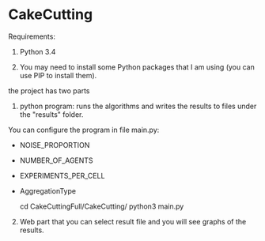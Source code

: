 # CakeCutting

Requirements:

1. Python 3.4

2. You may need to install some Python packages that I am using (you can use PIP to install them).


the project has two parts

1. python program: runs the algorithms and writes the results to files under the "results" folder.

You can configure the program in file main.py:

* NOISE_PROPORTION
* NUMBER_OF_AGENTS
* EXPERIMENTS_PER_CELL
* AggregationType

    cd  CakeCuttingFull/CakeCutting/
    python3 main.py

2. Web part that you can select result file and you will see graphs of the results.
